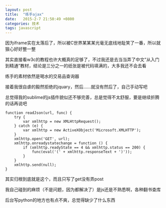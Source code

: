 ```yaml
---
layout: post
title:  "练手ajax"
date:   2015-2-7 21:50:49 +0800
categories: 技术
tags: javascript
---
```

因为iframe实在太落后了，所以被C世界某某某光毫无底线地耻笑了一番，所以就狠心好好整一整

其实直接看w3c的教程也许大概真的足够了，不过我还是去当当弄了中文“从入门到精通”教材，结论是三分之一的纸张是被代码填满的，大多我还不会去看

练手的素材依然是喝水的交易品查询器

接着我很自虐的毅然拒绝的jquary，然后……就没有然后了，自己手动写吧

总觉得我的sublime的js插件貌似还不够完善，总是觉得不太舒服，要是继续折腾的话再说吧

<!--more-->

    function readJson(url, func) {
        try {
            var xmlhttp = new XMLHttpRequest();
        } catch (e) {
            var xmlhttp = new ActiveXObject('Microsoft.XMLHTTP');
        }
        xmlhttp.open('GET', url);
        xmlhttp.onreadystatechange = function () {
            if (xmlhttp.readyState == 4 && xmlhttp.status == 200) {
                func(eval('(' + xmlhttp.responseText + ')'));
            }
        }
        xmlhttp.send(null);
    }

其实归根到底就是这个，而且只写了get没有弄post

我自己碰到的麻烦（不是问题，因为都解决了）是js还是不熟悉啊，各种翻书查库

后台写python的地方也有点不爽，总觉得缺少了什么东西
